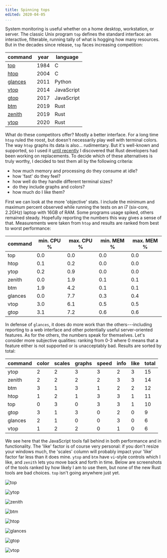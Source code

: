 ```yaml
---
title: Spinning tops
edited: 2020-04-05
...
```


System monitoring is useful whether on a home desktop, workstation, or server.
The classic Unix program `top` defines the standard interface: an interactive,
filterable, running tally of what is hogging how many resources. But in the
decades since release, `top` faces increasing competition:

| command                                          | year | language   |
|--------------------------------------------------|------|------------|
| [top](https://sourceforge.net/projects/unixtop/) | 1984 | C          |
| [htop](https://hisham.hm/htop/)                  | 2004 | C          |
| [glances](https://nicolargo.github.io/glances/)  | 2011 | Python     |
| [vtop](https://github.com/MrRio/vtop)            | 2014 | JavaScript |
| [gtop](https://github.com/aksakalli/gtop)        | 2017 | JavaScript |
| [btm](https://github.com/ClementTsang/bottom)    | 2019 | Rust       |
| [zenith](https://github.com/bvaisvil/zenith)     | 2019 | Rust       |
| [ytop](https://github.com/cjbassi/ytop)          | 2020 | Rust       |

What do these competitors offer? Mostly a better interface. For a long time
`htop` ruled the roost, but doesn't necessarily play well with terminal colors.
The way `htop` graphs its data is also... rudimentary. But it's well-known and
supported, so I used it [until
recently](https://www.wezm.net/v2/posts/2020/rust-top-alternatives/) I
discovered that Rust developers had been working on replacements. To decide
which of these alternatives is truly worthy, I decided to test them all by the
following criteria:

* how much memory and processing do they consume at idle?
* how 'fast' do they feel?
* how well do they handle different terminal sizes?
* do they include graphs and colors?
* how much do I like them?

First we can look at the more 'objective' stats. I include the minimum and
maximum percent observed while running the tests on an i7 (six-core, 2.2GHz)
laptop with 16GB of RAM. Some programs usage spiked, others remained steady.
Hopefully reporting the numbers this way gives a sense of that.  Measurements
were taken from `htop` and results are ranked from best to worst performance:

| command | min. CPU % | max. CPU % | min. MEM % | max. MEM % |
|---------|------------|------------|------------|------------|
| top     | 0.0        | 0.0        | 0.0        | 0.0        |
| htop    | 0.1        | 0.2        | 0.0        | 0.0        |
| ytop    | 0.2        | 0.9        | 0.0        | 0.0        |
| zenith  | 0.0        | 1.9        | 0.1        | 0.1        |
| btm     | 1.9        | 4.2        | 0.1        | 0.1        |
| glances | 0.0        | 7.7        | 0.3        | 0.4        |
| vtop    | 3.0        | 6.1        | 0.5        | 0.5        |
| gtop    | 3.1        | 7.2        | 0.6        | 0.6        |

In defense of `glances`, it does do more work than the others---including
reporting to a web interface and other potentially useful server-oriented
features. As for the others, the numbers speak for themselves. Let's consider
more subjective qualities: ranking from 0-3 where 0 means that a feature either
is not supported or is unacceptably bad. Results are sorted by total:

| command | color | scales | graphs | speed | info | like | total |
|---------|-------|--------|--------|-------|------|------|-------|
| ytop    | 2     | 2      | 3      | 3     | 2    | 3    | 15    |
| zenith  | 2     | 2      | 2      | 2     | 3    | 3    | 14    |
| btm     | 3     | 1      | 3      | 1     | 2    | 2    | 12    |
| htop    | 1     | 2      | 1      | 3     | 3    | 1    | 11    |
| top     | 0     | 3      | 0      | 3     | 3    | 1    | 10    |
| gtop    | 3     | 1      | 3      | 0     | 2    | 0    | 9     |
| glances | 2     | 1      | 0      | 0     | 3    | 0    | 6     |
| vtop    | 1     | 2      | 2      | 0     | 1    | 0    | 6     |

We see here that the JavaScript tools fall behind in both performance and in
functionality. The 'like' factor is of course very personal: if you don't
resize your windows much, the 'scales' column will probably impact your 'like'
factor far less than it does mine.  `ytop` and `btm` have `vi`-style controls
which I like, and `zenith` lets you move back and forth in time.  Below
are screenshots of the tools ranked by how likely I am to use them, but none of
the new Rust tools are bad choices. `top` isn't going anywhere just yet.

![top](top.jpg "top")

![ytop](ytop.jpg "ytop")

![zenith](zenith.jpg "zenith")

![btm](btm.jpg "btm")

![htop](htop.jpg "htop")

![glances](glances.jpg "glances")

![gtop](gtop.jpg "gtop")

![vtop](vtop.jpg "vtop")

